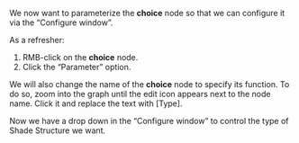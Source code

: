 We now want to parameterize the **choice** node so that we can configure it via the “Configure window”.

As a refresher:
1. RMB-click on the **choice** node.
2. Click the “Parameter” option.

We will also change the name of the **choice** node to specify its function. To do so, zoom into the graph until the edit icon appears next to the node name. Click it and replace the text with [Type].

Now we have a drop down in the “Configure window” to control the type of Shade Structure we want.
